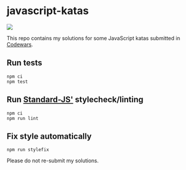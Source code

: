 # javascript-katas

![](https://www.codewars.com/users/besterboris/badges/micro)

This repo contains my solutions for some JavaScript katas submitted in [Codewars](https://www.codewars.com).

## Run tests

```shell
npm ci
npm test
```

## Run [Standard-JS'](https://standardjs.com/) stylecheck/linting

```shell
npm ci
npm run lint
```

## Fix style automatically

```shell
npm run stylefix
```

Please do not re-submit my solutions.
